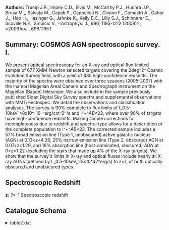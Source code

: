 **Authors:** Trump J.R., Impey C.D., Elvis M., McCarthy P.J., Huchra J.P., Brusa M.,, Salvato M., Capak P., Cappelluti N., Civano F., Comastri A., Gabor J.,, Hao H., Hasinger G., Jahnke K., Kelly B.C., Lilly S.J., Schinnerer E.,, Scoville N.Z., Smolcic V., <Astrophys. J., 696, 1195-1212 (2009)>, =2009ApJ...696.1195T

## Summary: COSMOS AGN spectroscopic survey. I. 

We present optical spectroscopy for an X-ray and optical flux-limited sample of 677 XMM-Newton selected targets covering the 2deg^2^ Cosmic Evolution Survey field, with a yield of 485 high-confidence redshifts. The majority of the spectra were obtained over three seasons (2005-2007) with the Inamori Magellan Areal Camera and Spectrograph instrument on the Magellan (Baade) telescope. We also include in the sample previously published Sloan Digital Sky Survey spectra and supplemental observations with MMT/Hectospec. We detail the observations and classification analyses. The survey is 90% complete to flux limits of f_0.5-10keV_>8x10^-16-^erg/cm^2^/s and i^+^_AB_<22, where over 90% of targets have high-confidence redshifts. Making simple corrections for incompleteness due to redshift and spectral type allows for a description of the complete population to i^+^_AB_<23. The corrected sample includes a 57% broad emission line (Type 1, unobscured) active galactic nucleus (AGN) at 0.13<z<4.26, 25% narrow emission line (Type 2, obscured) AGN at 0.07<z<1.29, and 18% absorption line (host-dominated, obscured) AGN at 0<z<1.22 (excluding the stars that made up 4% of the X-ray targets). We show that the survey's limits in X-ray and optical fluxes include nearly all X-ray AGNs (defined by L_0.5-10keV_>3x10^42^erg/s) to z<1, of both optically obscured and unobscured types.

## Spectroscopic Redshift 
 
**z:** ?=-1 Spectroscopic redshift 
 

## Catalogue Schema

<details>
<summary>table2.dat</summary>

| Bytes   | Format   | Units           | Label    | Explanations                                                |
|:--------|:---------|:----------------|:---------|:------------------------------------------------------------|
| 1- 7    | A7       | ---             | Sample   | SDSS/COSMOS                                                 |
| 8- 26   | A19      | ---             | Name     | SDSS or COSMOS object name (JHHMMSS.ss+DDMMSS.s)            |
| 28- 38  | F11.7    | deg             | RAdeg    | Right Ascension in decimal degrees (J2000)                  |
| 40- 48  | F9.7     | deg             | DEdeg    | Declination in decimal degrees (J2000)                      |
| 50- 54  | F5.2     | ---             | imag     | HST/ACS i band AB magnitude from COSMOS                     |
| 56- 61  | F6.2     | ---             | S/N      | Signal-to-noise                                             |
| 63- 67  | I5       | s               | ExpT     | Exposure time                                               |
| 69- 73  | A5       | ---             | Type     | Source type (1)                                             |
| 75- 81  | F7.4     | ---             | z        | ?=-1 Spectroscopic redshift                                 |
| 83- 89  | F7.4     | ---             | e_z      | ?=-1 The 1{sigma} error in z                                |
| 91- 92  | I2       | ---             | q_z      | Confidence note on z (2)                                    |
| 1       | AGN);    | nl              | =        | narrow emission line (Type 2 AGN or starburst galaxy);      |
| 2       | AGN/red  | galaxy          | hybrid); | star = star;                                                |
| 4       | =        | redshift        | is       | considered unambiguous, empirically estimated               |
| 3       | =        | one             | strong   | feature and one weak feature used in fitting, ~90% correct; |
| 2       | =        | degenerate      | redshift | solution from only one feature, ~75% correct;               |
| 1       | =        | purely          | a        | guess, redshift may come from only noise, ~33% correct;     |
| 0       | =        | signal-to-noise | of       | the object spectrum was too low for a redshift              |
| 1       | =        | "broken"        | slits,   | with severe neighboring slit contamination or mask          |

**Note**: Source type as follows:
    bl = broad emission line (Type 1 AGN);
    nl = narrow emission line (Type 2 AGN or starburst galaxy);
     a = absorption line (red galaxy or optically dull AGN);
   nla = both narrow emission and absorption lines
         (Type 2 AGN/red galaxy hybrid);
  star = star;
     ? = questionable classification
Note (2): Confidence on redshift as follows:
    4 = redshift is considered unambiguous, empirically estimated
        as ~97% correct;
    3 = one strong feature and one weak feature used in fitting, ~90% correct;
    2 = degenerate redshift solution from only one feature, ~75% correct;
    1 = purely a guess, redshift may come from only noise, ~33% correct;
    0 = signal-to-noise of the object spectrum was too low for a redshift
        to be determined;
   -1 = "broken" slits, with severe neighboring slit contamination or mask
        cutting errors.

</details>
